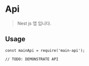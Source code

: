 # Api

> Nest js 앱 입니다.

## Usage

```
const mainApi = require('main-api');

// TODO: DEMONSTRATE API
```
